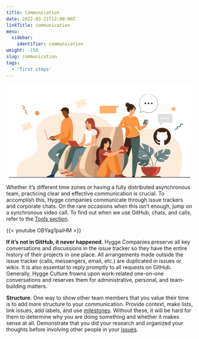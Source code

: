 ```yaml
---
title: Communication
date: 2022-03-21T12:00:00Z
linkTitle: communication
menu:
  sidebar:
    identifier: communication
weight: -150
slug: communication
tags:
  - 'first steps'
---
```


![Communication](/img/communication/communication.png)

Whether it’s different time zones or having a fully distributed asynchronous team, practicing clear and effective communication is crucial. To accomplish this, Hygge companies communicate through issue trackers and corporate chats. On the rare occasions when this isn’t enough, jump on a synchronous video call. To find out when we use GitHub, chats, and calls, refer to the [Tools section](https://hygge.work/tools/).

{{< youtube OBYag1paiHM >}}

**If it’s not in GitHub, it never happened.** Hygge Companies preserve all key conversations and discussions in the issue tracker so they have the entire history of their projects in one place. All arrangements made outside the issue tracker (calls, messengers, email, etc.) are duplicated in issues or wikis. It is also essential to reply promptly to all requests on GitHub. Generally, Hygge Culture frowns upon work-related one-on-one conversations and reserves them for administrative, personal, and team-building matters.

**Structure.** One way to show other team members that you value their time is to add more structure to your communication. Provide context, make lists, link issues, add labels, and use [milestones](https://hygge.work/github/milestones/). Without these, it will be hard for them to determine why you are doing something and whether it makes sense at all. Demonstrate that you did your research and organized your thoughts before involving other people in your [issues](https://hygge.work/github/issue-tracker/#issues).

